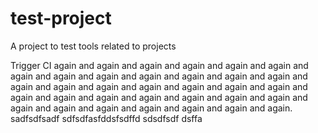 # test-project
A project to test tools related to projects

Trigger CI again and again and again and again and again and again and again and again and again and again and again and again and again and again and again and again and again and again and again and again and again and again and again and again and again and again and again and again and again and again and again and again and again and again.
sadfsdfsadf
sdfsdfasfddsfsdffd sdsdfsdf dsffa
